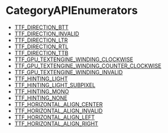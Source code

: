 # CategoryAPIEnumerators

<!-- DO NOT HAND-EDIT CATEGORY LISTS, THEY ARE AUTOGENERATED AND WILL BE OVERWRITTEN, BASED ON TAGS IN INDIVIDUAL PAGE FOOTERS. EDIT THOSE INSTEAD. -->
<!-- BEGIN CATEGORY LIST -->
- [TTF_DIRECTION_BTT](TTF_DIRECTION_BTT)
- [TTF_DIRECTION_INVALID](TTF_DIRECTION_INVALID)
- [TTF_DIRECTION_LTR](TTF_DIRECTION_LTR)
- [TTF_DIRECTION_RTL](TTF_DIRECTION_RTL)
- [TTF_DIRECTION_TTB](TTF_DIRECTION_TTB)
- [TTF_GPU_TEXTENGINE_WINDING_CLOCKWISE](TTF_GPU_TEXTENGINE_WINDING_CLOCKWISE)
- [TTF_GPU_TEXTENGINE_WINDING_COUNTER_CLOCKWISE](TTF_GPU_TEXTENGINE_WINDING_COUNTER_CLOCKWISE)
- [TTF_GPU_TEXTENGINE_WINDING_INVALID](TTF_GPU_TEXTENGINE_WINDING_INVALID)
- [TTF_HINTING_LIGHT](TTF_HINTING_LIGHT)
- [TTF_HINTING_LIGHT_SUBPIXEL](TTF_HINTING_LIGHT_SUBPIXEL)
- [TTF_HINTING_MONO](TTF_HINTING_MONO)
- [TTF_HINTING_NONE](TTF_HINTING_NONE)
- [TTF_HORIZONTAL_ALIGN_CENTER](TTF_HORIZONTAL_ALIGN_CENTER)
- [TTF_HORIZONTAL_ALIGN_INVALID](TTF_HORIZONTAL_ALIGN_INVALID)
- [TTF_HORIZONTAL_ALIGN_LEFT](TTF_HORIZONTAL_ALIGN_LEFT)
- [TTF_HORIZONTAL_ALIGN_RIGHT](TTF_HORIZONTAL_ALIGN_RIGHT)
<!-- END CATEGORY LIST -->

